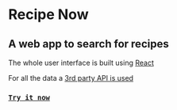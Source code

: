 # Recipe Now

## A web app to search for recipes

The whole user interface is built using [React](https://reactjs.org/)

For all the data a [3rd party API is used](https://www.edamam.com/)

### [`Try it now`](https://NandanGit.github.io/recipe-now)
